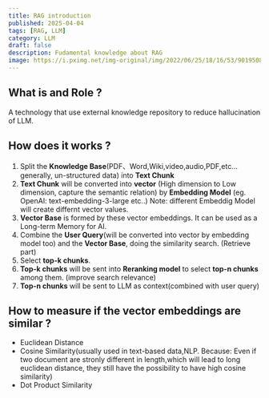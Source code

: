```yaml
---
title: RAG introduction
published: 2025-04-04
tags: [RAG, LLM]
category: LLM
draft: false
description: Fudamental knowledge about RAG
image: https://i.pximg.net/img-original/img/2022/06/25/18/16/53/90195087_p0.png
---
```


## What is and Role ?
A technology that use external knowledge repository to reduce hallucination of LLM.

## How does it works ?
1. Split the **Knowledge Base**(PDF、Word,Wiki,video,audio,PDF,etc... generally, un-structured data) into **Text Chunk** 
2. **Text Chunk** will be converted into **vector** (High dimension to Low dimension, capture the semantic relation) by **Embedding Model** (eg. OpenAI: text-embedding-3-large etc..) Note: different Embeddig Model will create differnt vector values. 
3. **Vector Base** is formed by these vector embeddings. It can be used as a Long-term Memory for AI.
4. Combine the **User Query**(will be converted into vector by embedding model too) and the **Vector Base**, doing the similarity search. (Retrieve part)
5. Select **top-k chunks**.
6. **Top-k chunks** will be sent into **Reranking model** to select **top-n chunks** among them. (improve search relevance)
7. **Top-n chunks** will be sent to LLM as context(combined with user query)

## How to measure if the vector embeddings are similar ?
- Euclidean Distance
- Cosine Similarity(usually used in text-based data,NLP. Because: Even if two document are stronly different in length,which will lead to long euclidean distance, they still have the possibility to have high cosine similarity)
- Dot Product Similarity






